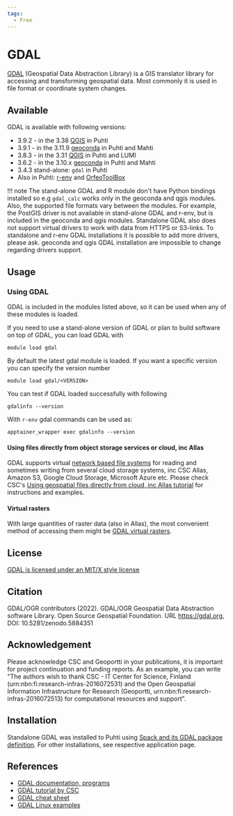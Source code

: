 ```yaml
---
tags:
  - Free
---
```


# GDAL

[GDAL](https://gdal.org/) (Geospatial Data Abstraction Library) is a GIS translator library for accessing and transforming geospatial data. Most commonly it is used in file format or coordinate system changes. 

## Available

GDAL is available with following versions:

* 3.9.2 - in the 3.38 [QGIS](qgis.md) in Puhti
* 3.9.1 - in the 3.11.9 [geoconda](geoconda.md) in Puhti and Mahti
* 3.8.3 - in the 3.31 [QGIS](qgis.md) in Puhti and LUMI
* 3.6.2 - in the 3.10.x [geoconda](geoconda.md) in Puhti and Mahti
* 3.4.3 stand-alone: `gdal` in Puhti
* Also in Puhti: [r-env](r-env-for-gis.md#gdal-and-saga-gis-support) and [OrfeoToolBox](otb.md)

!!! note
    The stand-alone GDAL and R module don't have Python bindings installed so e.g `gdal_calc` works only in the geoconda and qgis modules. Also, the supported file formats vary between the modules. For example, the PostGIS driver is not available in stand-alone GDAL and r-env, but is included in the geoconda and qgis modules. Standalone GDAL also does not support virtual drivers to work with data from HTTPS or S3-links. To standalone and r-env GDAL installations it is possible to add more drivers, please ask. geoconda and qgis GDAL installation are impossible to change regarding drivers support.

## Usage

### Using GDAL

GDAL is included in the modules listed above, so it can be used when any of these modules is loaded.

If you need to use a stand-alone version of GDAL or plan to build software on top of GDAL, you can load GDAL with

`module load gdal`

By default the latest gdal module is loaded. If you want a specific version you can specify the version number

`module load gdal/<VERSION>`

You can test if GDAL loaded successfully with following

`gdalinfo --version`

With `r-env` gdal commands can be used as:

`apptainer_wrapper exec gdalinfo --version`


#### Using files directly from object storage services or cloud, inc Allas

GDAL supports virtual [network based file systems](https://gdal.org/user/virtual_file_systems.html#network-based-file-systems) for reading and sometimes writing from several cloud storage systems, inc CSC Allas, Amazon S3, Google Cloud Storage, Microsoft Azure etc. Please check CSC's [Using geospatial files directly from cloud, inc Allas tutorial](../support/tutorials/gis/gdal_cloud.md) for instructions and examples.

#### Virtual rasters

With large quantities of raster data (also in Allas), the most convenient method of accessing them might be [GDAL virtual rasters](../support/tutorials/gis/virtual-rasters.md). 

## License 

[GDAL is licensed under an MIT/X style license](https://gdal.org/license.html)

## Citation
GDAL/OGR contributors (2022). 
GDAL/OGR Geospatial Data Abstraction software Library. 
Open Source Geospatial Foundation. 
URL https://gdal.org, 
DOI: 10.5281/zenodo.5884351



## Acknowledgement

Please acknowledge CSC and Geoportti in your publications, it is important for project continuation and funding reports.
As an example, you can write "The authors wish to thank CSC - IT Center for Science, Finland (urn:nbn:fi:research-infras-2016072531) and the Open Geospatial Information Infrastructure for Research (Geoportti, urn:nbn:fi:research-infras-2016072513) for computational resources and support".


## Installation 

Standalone GDAL was installed to Puhti using [Spack and its GDAL package definition](https://packages.spack.io/package.html?name=gdal). For other installations, see respective application page.


## References

* [GDAL documentation, programs](https://gdal.org/programs/index.html)
* [GDAL tutorial by CSC](../support/tutorials/gis/gdal.md)
* [GDAL cheat sheet](https://github.com/dwtkns/gdal-cheat-sheet)
* [GDAL Linux examples](https://github.com/clhenrick/shell_scripts)
